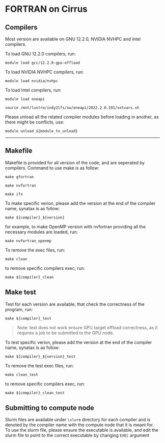 # FORTRAN on Cirrus

## Compilers

Most version are available on GNU 12.2.0, NVIDIA NVHPC and Intel compilers.

To load GNU 12.2.0 compilers, run:

```module load gcc/12.2.0-gpu-offload```

To load NVIDIA NVHPC compilers, run:

```module load nvidia/nvhpc```

To load Intel compilers, run:

```module load oneapi```

```source /mnt/lustre/indy2lfs/sw/oneapi/2022.2.0.191/setvars.sh```

Please unload all the related compiler modules before loading in another, as there might be conflicts, use:

```module unload ${module_to_unload}```

---

## Makefile

Makefile is provided for all version of the code, and are seperated by compilers. Command to use make is as follow:

```make gfortran```

```make nvfortran```

```make ifx```

To make specific verion, please add the version at the end of the compiler name, synatax is as follow:

```make ${compiler}_${version}```

for example, to make OpenMP version with nvfortran providing all the necessary modules are loaded, run:

```make nvfortran_openmp```

To remove the exec files, run:

```make clean```

to remove specific compilers exec, run:

```make ${compiler}_clean```

## Make test

Test for each version are available, that check the correctness of the program, run:

```make ${compiler}_test```

> Note: test does not work ensure GPU target offload correctness, as it requries a job to be submitted to the GPU node.

To test specific verion, please add the version at the end of the compiler name, synatax is as follow:

```make ${compiler}_${version}_test```

To remove the test exec files, run:

```make clean_test```

to remove specific compilers exec, run:

```make ${compiler}_clean_test```

## Submitting to compute node

Slurm files are available under `\slurm` directory for each compiler and is denoted by the compiler name with the compute node that it is meant for. To use the slurm file, please ensure the executable is available, and edit the slurm file to point to the correct executable by changing `EXEC` argument